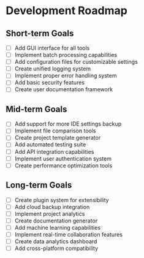 # Development Roadmap

## Short-term Goals
- [ ] Add GUI interface for all tools
- [ ] Implement batch processing capabilities
- [ ] Add configuration files for customizable settings
- [ ] Create unified logging system
- [ ] Implement proper error handling system
- [ ] Add basic security features
- [ ] Create user documentation framework

## Mid-term Goals
- [ ] Add support for more IDE settings backup
- [ ] Implement file comparison tools
- [ ] Create project template generator
- [ ] Add automated testing suite
- [ ] Add API integration capabilities
- [ ] Implement user authentication system
- [ ] Create performance optimization tools

## Long-term Goals
- [ ] Create plugin system for extensibility
- [ ] Add cloud backup integration
- [ ] Implement project analytics
- [ ] Create documentation generator
- [ ] Add machine learning capabilities
- [ ] Implement real-time collaboration features
- [ ] Create data analytics dashboard
- [ ] Add cross-platform compatibility

